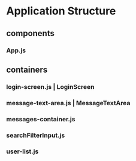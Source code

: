 # Application Structure

## components
### App.js

## containers
### login-screen.js | LoginScreen
### message-text-area.js | MessageTextArea
### messages-container.js
### searchFilterInput.js
### user-list.js
